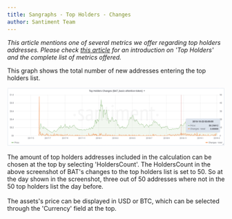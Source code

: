 ```yaml
---
title: Sangraphs - Top Holders - Changes
author: Santiment Team
---
```


*This article mentions one of several metrics we offer regarding top
holders addresses. Please check* [*this
article*](/intercom-articles/metrics-explained/sangraphs/metrics-about-top-holders)
*for an introduction on \'Top Holders\' and the complete list of metrics
offered.*

This graph shows the total number of new addresses entering the top
holders list.

![](32_top_holders_changes.png)

The amount of top holders addresses included in the calculation can be
chosen at the top by selecting \'HoldersCount\'. The HoldersCount in the
above screenshot of BAT\'s changes to the top holders list is set to 50.
So at the day shown in the screenshot, three out of 50 addresses where
not in the 50 top holders list the day before.\
\
The assets\'s price can be displayed in USD or BTC, which can be
selected through the \'Currency\' field at the top.
